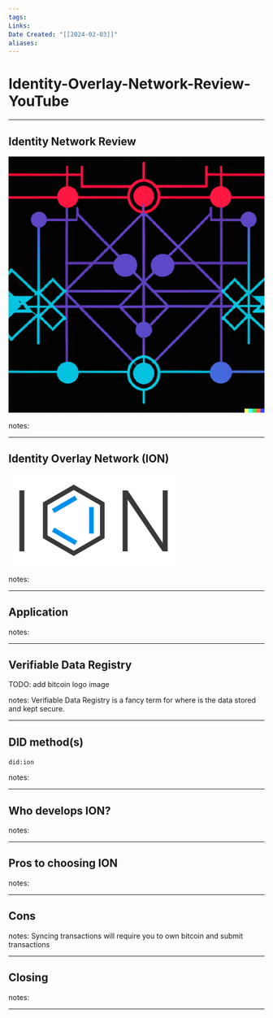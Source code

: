 ```yaml
---
tags: 
Links: 
Date Created: "[[2024-02-03]]"
aliases:
---
```

# Identity-Overlay-Network-Review-YouTube
---

## Identity Network Review
![Synth](./Assets/Synth.png)

notes:

---

## Identity Overlay Network (ION)

![ION Logo](./Assets/Ion_Logo.png)

notes:

---

## Application

notes:

---

## Verifiable Data Registry
TODO: add bitcoin logo image


notes: Verifiable Data Registry is a fancy term for where is the data stored and kept secure.  

---

## DID method(s)

`did:ion`

notes: 

---

## Who develops ION?


notes:

---

## Pros to choosing ION


notes:

---

## Cons


notes: Syncing transactions will require you to own bitcoin and submit transactions

---

## Closing

notes:

---